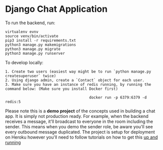 # Django Chat Application

To run the backend, run:

```
virtualenv evnv
source venv/bin/activate
pip3 install -r requirements.txt
python3 manage.py makemigrations
python3 manage.py migrate
python3 manage.py runserver
```

To develop locally:

```
1. Create two users (easiest way might be to run `python manage.py createsuperuser` twice)
2. Using django admin, create a `Contact` object for each user.
3. Make sure you have an instance of redis running, by running the command below: (Make sure you install Docker first)    
```
```
                                      docker run -p 6379:6379 -d redis:5
```
         

Please note this is a **demo project** of the concepts used in building a chat app. It is simply not production ready. For example, when the backend receives a message, it'll broadcast to everyone in the room including the sender. This means when you demo the sender role, be aware you'll see every outbound message duplicated. The project is setup for deployment on Heroku however you'll need to follow tutorials on how to get this [up and running](https://blog.heroku.com/in_deep_with_django_channels_the_future_of_real_time_apps_in_django)
